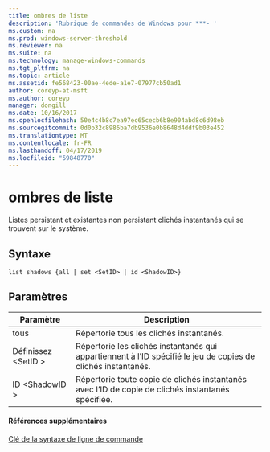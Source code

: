 ```yaml
---
title: ombres de liste
description: 'Rubrique de commandes de Windows pour ***- '
ms.custom: na
ms.prod: windows-server-threshold
ms.reviewer: na
ms.suite: na
ms.technology: manage-windows-commands
ms.tgt_pltfrm: na
ms.topic: article
ms.assetid: fe568423-00ae-4ede-a1e7-07977cb50ad1
author: coreyp-at-msft
ms.author: coreyp
manager: dongill
ms.date: 10/16/2017
ms.openlocfilehash: 50e4c4b8c7ea97ec65cecb6b8e904abd8c6d98eb
ms.sourcegitcommit: 0d0b32c8986ba7db9536e0b8648d4ddf9b03e452
ms.translationtype: MT
ms.contentlocale: fr-FR
ms.lasthandoff: 04/17/2019
ms.locfileid: "59848770"
---
```

# <a name="list-shadows"></a>ombres de liste



Listes persistant et existantes non persistant clichés instantanés qui se trouvent sur le système.

## <a name="syntax"></a>Syntaxe

```
list shadows {all | set <SetID> | id <ShadowID>}
```

## <a name="parameters"></a>Paramètres

|Paramètre|Description|
|---------|-----------|
|tous|Répertorie tous les clichés instantanés.|
|Définissez \<SetID >|Répertorie les clichés instantanés qui appartiennent à l’ID spécifié le jeu de copies de clichés instantanés.|
|ID \<ShadowID >|Répertorie toute copie de clichés instantanés avec l’ID de copie de clichés instantanés spécifiée.|

#### <a name="additional-references"></a>Références supplémentaires

[Clé de la syntaxe de ligne de commande](command-line-syntax-key.md)